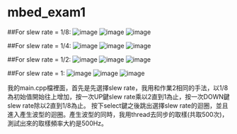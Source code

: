 # mbed_exam1

##For slew rate = 1/8:
![image](https://user-images.githubusercontent.com/72603727/113842872-b7076a00-97c5-11eb-955d-5499c663b485.png)
![image](https://user-images.githubusercontent.com/72603727/113842902-bc64b480-97c5-11eb-8f42-be445e1529b4.png)
![image](https://user-images.githubusercontent.com/72603727/113842915-bf5fa500-97c5-11eb-80c7-2d617bedd637.png)

##For slew rate = 1/4:
![image](https://user-images.githubusercontent.com/72603727/113842976-c981a380-97c5-11eb-8d41-36e32a4ea97e.png)
![image](https://user-images.githubusercontent.com/72603727/113842991-cd152a80-97c5-11eb-990b-23ad3c0603bb.png)
![image](https://user-images.githubusercontent.com/72603727/113843008-d0101b00-97c5-11eb-97d1-eaf0d95d3da7.png)

##For slew rate = 1/2:
![image](https://user-images.githubusercontent.com/72603727/113843058-dc947380-97c5-11eb-95fd-9c06536a09e2.png)
![image](https://user-images.githubusercontent.com/72603727/113843061-de5e3700-97c5-11eb-96f7-2480c0b92f60.png)
![image](https://user-images.githubusercontent.com/72603727/113843073-e0c09100-97c5-11eb-8e2c-dc4dba9b25fd.png)

##For slew rate = 1:
![image](https://user-images.githubusercontent.com/72603727/113843141-ed44e980-97c5-11eb-8f25-40871b89cd7a.png)
![image](https://user-images.githubusercontent.com/72603727/113843161-efa74380-97c5-11eb-8b57-b62122b26e29.png)
![image](https://user-images.githubusercontent.com/72603727/113843181-f2a23400-97c5-11eb-9ae3-53561a3b0a8f.png)

我的main.cpp檔裡面，首先是先選擇slew rate，我用和作業2相同的手法，以1/8為初始值開始往上增加，按一次UP鍵slew rate乘以2直到1為止，按一次DOWN鍵slew rate除以2直到1/8為止。
按下select鍵之後跳出選擇slew rate的迴圈，並且進入產生波型的迴圈。產生波型的同時，我用thread去同步的取樣(共取500次)，測試出來的取樣頻率大約是500Hz。
